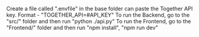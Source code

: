 Create a file called ".envfile" in the base folder can paste the Together API key. Format - "TOGETHER_API=#API_KEY"
To run the Backend, go to the "src/" folder and then run "python ./api.py"
To run the Frontend, go to the "Frontend/" folder and then run "npm install", "npm run dev"
